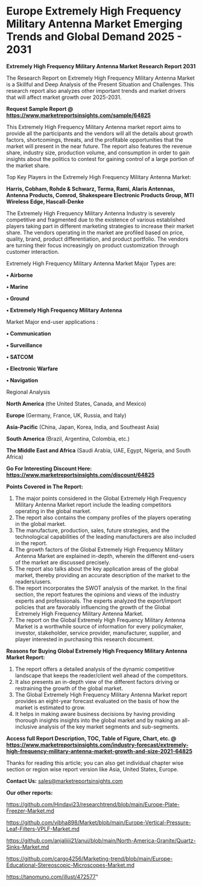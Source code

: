 # Europe Extremely High Frequency Military Antenna Market Emerging Trends and Global Demand 2025 - 2031

<strong>Extremely High Frequency Military Antenna Market Research Report 2031</strong>

The Research Report on Extremely High Frequency Military Antenna Market is a Skillful and Deep Analysis of the Present Situation and Challenges. This research report also analyzes other important trends and market drivers that will affect market growth over 2025-2031.

<strong>Request Sample Report @ <a href=https://www.marketreportsinsights.com/sample/64825>https://www.marketreportsinsights.com/sample/64825</a></strong>

This Extremely High Frequency Military Antenna market report aims to provide all the participants and the vendors will all the details about growth factors, shortcomings, threats, and the profitable opportunities that the market will present in the near future. The report also features the revenue share, industry size, production volume, and consumption in order to gain insights about the politics to contest for gaining control of a large portion of the market share.

Top Key Players in the Extremely High Frequency Military Antenna Market:

<strong>Harris, Cobham, Rohde & Schwarz, Terma, Rami, Alaris Antennas, Antenna Products, Comrod, Shakespeare Electronic Products Group, MTI Wireless Edge, Hascall-Denke</strong>

The Extremely High Frequency Military Antenna Industry is severely competitive and fragmented due to the existence of various established players taking part in different marketing strategies to increase their market share. The vendors operating in the market are profiled based on price, quality, brand, product differentiation, and product portfolio. The vendors are turning their focus increasingly on product customization through customer interaction.

Extremely High Frequency Military Antenna Market Major Types are:

<strong>• Airborne

• Marine

• Ground

• Extremely High Frequency Military Antenna</strong>

Market Major end-user applications :

<strong>• Communication

• Surveillance

• SATCOM

• Electronic Warfare

• Navigation</strong>

Regional Analysis

</u><strong><b>North America</b></strong> (the United States, Canada, and Mexico)

<strong><b>Europe </b></strong>(Germany, France, UK, Russia, and Italy)

<strong><b>Asia-Pacific</b></strong> (China, Japan, Korea, India, and Southeast Asia)

<strong><b>South America</b></strong> (Brazil, Argentina, Colombia, etc.)

<strong><b>The Middle East and Africa</b></strong> (Saudi Arabia, UAE, Egypt, Nigeria, and South Africa)

<strong>Go For Interesting Discount Here: <a href=https://www.marketreportsinsights.com/discount/64825>https://www.marketreportsinsights.com/discount/64825</a></strong>

<strong>Points Covered in The Report:</strong>
<ol>
  <li>The major points considered in the Global Extremely High Frequency Military Antenna Market report include the leading competitors operating in the global market.</li>
  <li>The report also contains the company profiles of the players operating in the global market.</li>
  <li>The manufacture, production, sales, future strategies, and the technological capabilities of the leading manufacturers are also included in the report.</li>
  <li>The growth factors of the Global Extremely High Frequency Military Antenna Market are explained in-depth, wherein the different end-users of the market are discussed precisely.</li>
  <li>The report also talks about the key application areas of the global market, thereby providing an accurate description of the market to the readers/users.</li>
  <li>The report incorporates the SWOT analysis of the market. In the final section, the report features the opinions and views of the industry experts and professionals. The experts analyzed the export/import policies that are favorably influencing the growth of the Global Extremely High Frequency Military Antenna Market.</li>
  <li>The report on the Global Extremely High Frequency Military Antenna Market is a worthwhile source of information for every policymaker, investor, stakeholder, service provider, manufacturer, supplier, and player interested in purchasing this research document.</li>
</ol>
<strong>Reasons for Buying Global Extremely High Frequency Military Antenna Market Report:</strong>

<ol>
  <li>The report offers a detailed analysis of the dynamic competitive landscape that keeps the reader/client well ahead of the competitors.</li>
  <li>It also presents an in-depth view of the different factors driving or restraining the growth of the global market.</li>
  <li>The Global Extremely High Frequency Military Antenna Market report provides an eight-year forecast evaluated on the basis of how the market is estimated to grow.</li>
  <li>It helps in making aware business decisions by having providing thorough insights insights into the global market and by making an all-inclusive analysis of the key market segments and sub-segments.</li>
</ol>
<strong>Access full Report Description, TOC, Table of Figure, Chart, etc. @ <a href=https://www.marketreportsinsights.com/industry-forecast/extremely-high-frequency-military-antenna-market-growth-and-size-2021-64825>https://www.marketreportsinsights.com/industry-forecast/extremely-high-frequency-military-antenna-market-growth-and-size-2021-64825</a></strong>


Thanks for reading this article; you can also get individual chapter wise section or region wise report version like Asia, United States, Europe.

<strong>Contact Us:</strong>
sales@marketreportsinsights.com

<strong>Our other reports:</strong>

<a href=https://github.com/Hindavi23/researchtrend/blob/main/Europe-Plate-Freezer-Market.md>https://github.com/Hindavi23/researchtrend/blob/main/Europe-Plate-Freezer-Market.md</a>

<a href=https://github.com/vibha898/Market/blob/main/Europe-Vertical-Pressure-Leaf-Filters-VPLF-Market.md>https://github.com/vibha898/Market/blob/main/Europe-Vertical-Pressure-Leaf-Filters-VPLF-Market.md</a>

<a href=https://github.com/anjaliiii21/anui/blob/main/North-America-Granite/Quartz-Sinks-Market.md>https://github.com/anjaliiii21/anui/blob/main/North-America-Granite/Quartz-Sinks-Market.md</a>

<a href=https://github.com/cargo4256/Marketing-trend/blob/main/Europe-Educational-Stereoscopic-Microscopes-Market.md>https://github.com/cargo4256/Marketing-trend/blob/main/Europe-Educational-Stereoscopic-Microscopes-Market.md</a>

<a href=https://tanomuno.com/illust/472577>https://tanomuno.com/illust/472577</a>"
